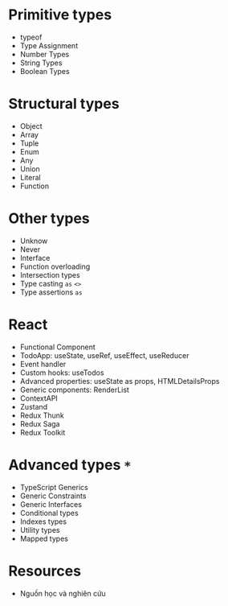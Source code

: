 # Primitive types

- typeof
- Type Assignment
- Number Types
- String Types
- Boolean Types

# Structural types

- Object
- Array
- Tuple
- Enum
- Any
- Union
- Literal
- Function

# Other types

- Unknow
- Never
- Interface
- Function overloading
- Intersection types
- Type casting `as` `<>`
- Type assertions `as`

# React

- Functional Component
- TodoApp: useState, useRef, useEffect, useReducer
- Event handler
- Custom hooks: useTodos
- Advanced properties: useState as props, HTMLDetailsProps
- Generic components: RenderList
- ContextAPI
- Zustand
- Redux Thunk
- Redux Saga
- Redux Toolkit

# Advanced types `*`

- TypeScript Generics
- Generic Constraints
- Generic Interfaces
- Conditional types
- Indexes types
- Utility types
- Mapped types

# Resources

- Nguồn học và nghiên cứu
